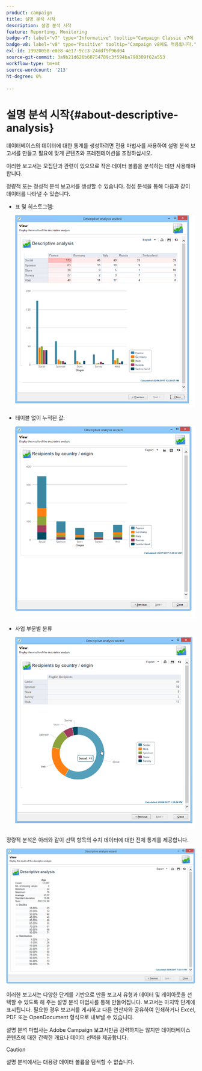 ```yaml
---
product: campaign
title: 설명 분석 시작
description: 설명 분석 시작
feature: Reporting, Monitoring
badge-v7: label="v7" type="Informative" tooltip="Campaign Classic v7에 적용"
badge-v8: label="v8" type="Positive" tooltip="Campaign v8에도 적용됩니다."
exl-id: 19920058-e8e8-4e17-9cc3-24ddf9f96d04
source-git-commit: 3a9b21d626b60754789c3f594ba798309f62a553
workflow-type: tm+mt
source-wordcount: '213'
ht-degree: 0%

---
```


# 설명 분석 시작{#about-descriptive-analysis}



데이터베이스의 데이터에 대한 통계를 생성하려면 전용 마법사를 사용하여 설명 분석 보고서를 만들고 필요에 맞게 콘텐츠와 프레젠테이션을 조정하십시오.

이러한 보고서는 모집단과 관련이 있으므로 작은 데이터 볼륨을 분석하는 데만 사용해야 합니다.

정량적 또는 정성적 분석 보고서를 생성할 수 있습니다. 정성 분석을 통해 다음과 같이 데이터를 나타낼 수 있습니다.

* 표 및 히스토그램:

  ![](assets/reporting_descriptive_sample_1.png)

* 테이블 없이 누적된 값:

  ![](assets/reporting_descriptive_sample_3.png)

* 사업 부문별 분류

  ![](assets/reporting_descriptive_sample_2.png)

정량적 분석은 아래와 같이 선택 항목의 수치 데이터에 대한 전체 통계를 제공합니다.

![](assets/reporting_descriptive_quantitative_sample.png)

이러한 보고서는 다양한 단계를 기반으로 만들 보고서 유형과 데이터 및 레이아웃을 선택할 수 있도록 해 주는 설명 분석 마법사를 통해 만들어집니다. 보고서는 마지막 단계에 표시됩니다. 필요한 경우 보고서를 게시하고 다른 연산자와 공유하여 인쇄하거나 Excel, PDF 또는 OpenDocument 형식으로 내보낼 수 있습니다.

설명 분석 마법사는 Adobe Campaign 보고서만큼 강력하지는 않지만 데이터베이스 콘텐츠에 대한 간략한 개요나 데이터 선택을 제공합니다.

>[!CAUTION]
>
>설명 분석에서는 대용량 데이터 볼륨을 탐색할 수 없습니다.
